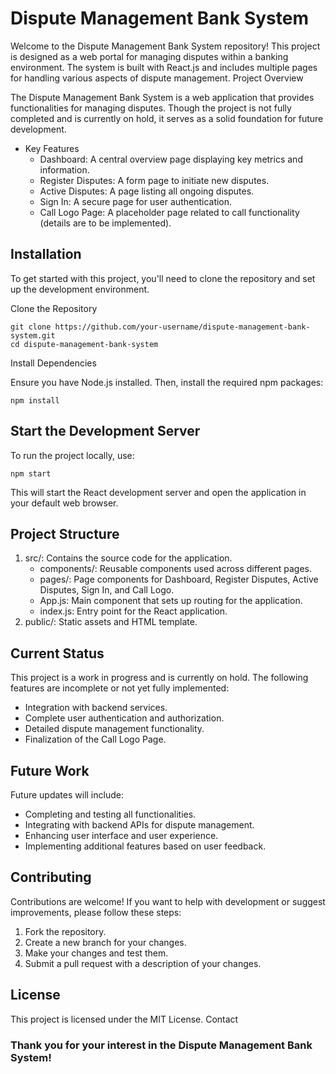 # Dispute Management Bank System

Welcome to the Dispute Management Bank System repository! This project is designed as a web portal for managing disputes within a banking environment. The system is built with React.js and includes multiple pages for handling various aspects of dispute management.
Project Overview

The Dispute Management Bank System is a web application that provides functionalities for managing disputes. Though the project is not fully completed and is currently on hold, it serves as a solid foundation for future development.
- Key Features
  - Dashboard: A central overview page displaying key metrics and information.
  - Register Disputes: A form page to initiate new disputes.
  - Active Disputes: A page listing all ongoing disputes.
  - Sign In: A secure page for user authentication.
  - Call Logo Page: A placeholder page related to call functionality (details are to be implemented).

## Installation

To get started with this project, you'll need to clone the repository and set up the development environment.

Clone the Repository

    git clone https://github.com/your-username/dispute-management-bank-system.git
    cd dispute-management-bank-system

Install Dependencies

Ensure you have Node.js installed. Then, install the required npm packages:

    npm install

## Start the Development Server

To run the project locally, use:

    npm start

This will start the React development server and open the application in your default web browser.

## Project Structure

1. src/: Contains the source code for the application.
    - components/: Reusable components used across different pages.
    - pages/: Page components for Dashboard, Register Disputes, Active Disputes, Sign In, and Call Logo.
    - App.js: Main component that sets up routing for the application.
    - index.js: Entry point for the React application.
2.  public/: Static assets and HTML template.

## Current Status

This project is a work in progress and is currently on hold. The following features are incomplete or not yet fully implemented:
- Integration with backend services.
- Complete user authentication and authorization.
- Detailed dispute management functionality.
- Finalization of the Call Logo Page.

## Future Work

Future updates will include:
- Completing and testing all functionalities.
- Integrating with backend APIs for dispute management.
- Enhancing user interface and user experience.
- Implementing additional features based on user feedback.

## Contributing

Contributions are welcome! If you want to help with development or suggest improvements, please follow these steps:
1. Fork the repository.
2. Create a new branch for your changes.
3. Make your changes and test them.
4. Submit a pull request with a description of your changes.

## License

This project is licensed under the MIT License.
Contact

### Thank you for your interest in the Dispute Management Bank System!
